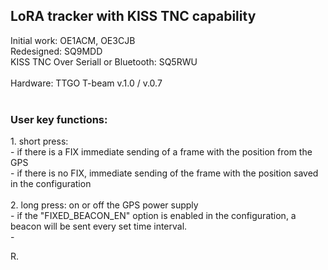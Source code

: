 <h2>LoRA tracker with KISS TNC capability</h2>

Initial work: OE1ACM, OE3CJB<br>
Redesigned: SQ9MDD<br>
KISS TNC Over Seriall or Bluetooth: SQ5RWU<br><br>
Hardware: TTGO T-beam v.1.0 / v.0.7
<br><br>
<h3>User key functions:</h3>
1. short press:<br>
- if there is a FIX immediate sending of a frame with the position from the GPS<br>
- if there is no FIX, immediate sending of the frame with the position saved in the configuration<br>
<br>
2. long press: on or off the GPS power supply<br>
- if the "FIXED_BEACON_EN" option is enabled in the configuration, a beacon will be sent every set time interval.<br>
- 

R.
